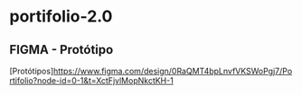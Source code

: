 # portifolio-2.0

## FIGMA - Protótipo
[Protótipos]https://www.figma.com/design/0RaQMT4bpLnvfVKSWoPgj7/Portifolio?node-id=0-1&t=XctFjvlMopNkctKH-1
